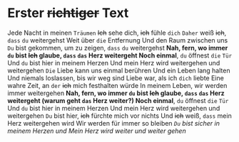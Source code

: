 # Erster ~~richtiger~~ Text

Jede Nacht in meinen `Träumen`
~~Ich~~ sehe dich, ~~ich~~ fühle `dich`
`Daher` weiß ~~ich~~, `dass` `du` weitergehst
Weit über `die` Entfernung
Und den Raum zwischen uns
`Du` bist gekommen, um zu zeigen, `dass` `du` weitergehst
**Nah, fern, wo immer `du` bist
~~Ich~~ glaube, `dass` `das` Herz weitergeht
Noch einmal**, `du` öffnest `die` `Tür`
Und `du` bist hier in meinem Herzen
Und mein Herz wird weitergehen und weitergehen
`Die` Liebe kann uns einmal berühren
Und ein Leben lang halten
Und niemals loslassen, bis wir weg sind
Liebe war, als ich `dich` liebte
Eine wahre Zeit, an `der` ~~ich~~ mich festhalten würde
In meinem Leben, wir werden immer weitergehen
**Nah, fern, wo immer `du` bist
~~Ich~~ glaube, `dass` `das` Herz weitergeht (warum geht `das` Herz weiter?)
Noch einmal**, `du` öffnest `die` `Tür`
Und `du` bist hier in meinem Herzen
Und mein Herz wird weitergehen und weitergehen
`Du` bist hier, ~~ich~~ fürchte mich vor nichts
Und ~~ich~~ weiß, `dass` mein Herz weitergehen wird
Wir werden für immer so bleiben
*`Du` bist sicher in meinem Herzen und
Mein Herz wird weiter und weiter gehen*
